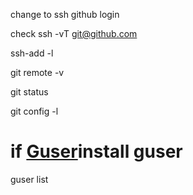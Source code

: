 change to ssh github login

check 
ssh -vT [git@github.com](mailto:git@github.com)

ssh-add -l

git remote -v

git status

git config -l

# if [Guser](https://github.com/krnsk0/guser)install guser
guser list

